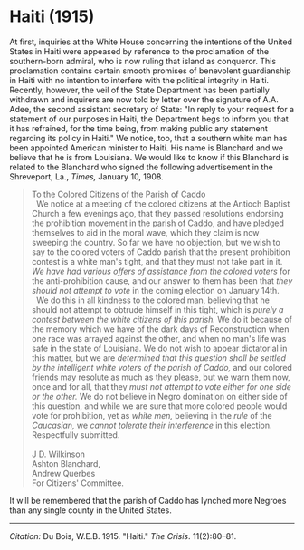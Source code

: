 <!--
title:   Haiti
author:  Du Bois, W.E.B.
journal: The Crisis
year:    1915
volume:  11
issue:   2
pages:   80-81
-->

# Haiti (1915)

At first, inquiries at the White House concerning the intentions of the United States in Haiti were appeased by reference to the proclamation of the southern-born admiral, who is now ruling that island as conqueror. This proclamation contains certain smooth
promises of benevolent guardianship in Haiti with no intention to
interfere with the political integrity in Haiti. Recently, however, the
veil of the State Department has been partially withdrawn and inquirers
are now told by letter over the signature of A.A. Adee, the second
assistant secretary of State: "In reply to your request for a statement
of our purposes in Haiti, the Department begs to inform you that it has
refrained, for the time being, from making public any statement
regarding its policy in Haiti."
We notice, too, that a southern white
man has been appointed American minister to Haiti. His name is Blanchard
and we believe that he is from Louisiana. We would like to know if
this Blanchard is related to the Blanchard who signed the following
advertisement in the Shreveport, La., *Times,* January 10, 1908.

> To the Colored Citizens of the Parish of Caddo    
> &nbsp;
> We notice at a meeting of the colored citizens at the Antioch Baptist Church a few evenings ago, that they passed resolutions endorsing the prohibition movement in the parish of Caddo, and have pledged themselves to aid in the moral wave, which they claim is now sweeping the country. So far we have no objection, but we wish to say to the colored voters of Caddo parish that the present prohibition contest is a white man's tight, and that they must not take part in it. *We have had various offers of assistance from the colored voters* for the anti-prohibition cause, and our answer to them has been that *they should not attempt to vote* in the coming election on January 14th.    
> &nbsp;
> We do this in all kindness to the colored man, believing that he should
not attempt to obtrude himself in this tight, which is *purely a contest between the white citizens of this parish.* We do it because of the
memory which we have of the dark days of Reconstruction when one race
was arrayed against the other, and when no man's life was safe in the
state of Louisiana. We do not wish to appear dictatorial in this matter,
but we are *determined that this question shall be settled by the intelligent white voters of the parish of Caddo,* and our colored
friends may resolute as much as they please, but we warn them now, once
and for all, that they *must not attempt to vote either for one side or the other.* We do not believe in Negro domination on either side of this
question, and while we are sure that more colored people would vote for
prohibition, yet as *white men,* believing in the *rule* of the *Caucasian,* we *cannot tolerate their interference* in this election. Respectfully submitted.    
> &nbsp;    
> J D. Wilkinson<br>Ashton Blanchard,<br>Andrew Querbes<br>For Citizens' Committee.

It will be remembered that the parish of Caddo has lynched more Negroes
than any single county in the United States.

______________
*Citation:* Du Bois, W.E.B. 1915. "Haiti." *The Crisis*. 11(2):80&ndash;81.